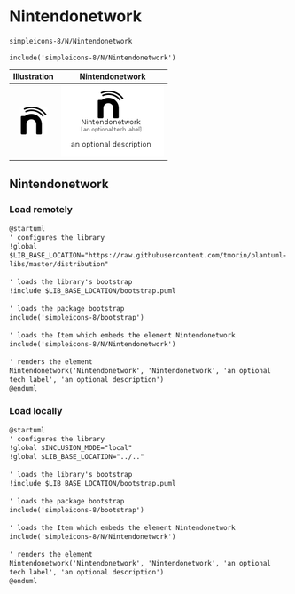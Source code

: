 # Nintendonetwork


```text
simpleicons-8/N/Nintendonetwork
```

```text
include('simpleicons-8/N/Nintendonetwork')
```



| Illustration | Nintendonetwork |
| :---: | :---: |
| ![illustration for Illustration](../../simpleicons-8/N/Nintendonetwork.png) | ![illustration for Nintendonetwork](../../simpleicons-8/N/Nintendonetwork.Local.png) |




## Nintendonetwork

### Load remotely
```plantuml
@startuml
' configures the library
!global $LIB_BASE_LOCATION="https://raw.githubusercontent.com/tmorin/plantuml-libs/master/distribution"

' loads the library's bootstrap
!include $LIB_BASE_LOCATION/bootstrap.puml

' loads the package bootstrap
include('simpleicons-8/bootstrap')

' loads the Item which embeds the element Nintendonetwork
include('simpleicons-8/N/Nintendonetwork')

' renders the element
Nintendonetwork('Nintendonetwork', 'Nintendonetwork', 'an optional tech label', 'an optional description')
@enduml
```

### Load locally
```plantuml
@startuml
' configures the library
!global $INCLUSION_MODE="local"
!global $LIB_BASE_LOCATION="../.."

' loads the library's bootstrap
!include $LIB_BASE_LOCATION/bootstrap.puml

' loads the package bootstrap
include('simpleicons-8/bootstrap')

' loads the Item which embeds the element Nintendonetwork
include('simpleicons-8/N/Nintendonetwork')

' renders the element
Nintendonetwork('Nintendonetwork', 'Nintendonetwork', 'an optional tech label', 'an optional description')
@enduml
```

